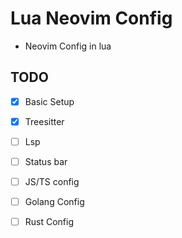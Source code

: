 # Lua Neovim Config

- Neovim Config in lua

## TODO

- [x] Basic Setup
- [x] Treesitter
- [ ] Lsp
- [ ] Status bar
- [ ] JS/TS config
- [ ] Golang Config
- [ ] Rust Config


